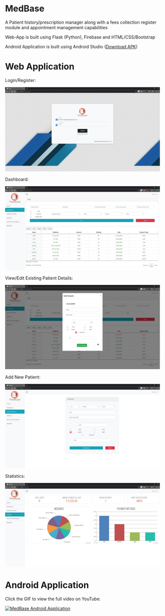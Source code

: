 # MedBase
A Patient history/prescription manager along with a fees collection register module and appointment management capabilities

Web-App is built using Flask (Python), Firebase and HTML/CSS/Bootstrap

Android Application is built using Android Studio ([Download APK](https://github.com/hasnainroopawalla/MedBase/blob/master/Android%20APK/app-debug.apk))

# Web Application
Login/Register:

![Login Screen](https://github.com/hasnainroopawalla/MedBase/blob/master/images/Capture1.JPG)

Dashboard:

![Dashboard](https://github.com/hasnainroopawalla/MedBase/blob/master/images/Capture2.JPG)

View/Edit Existing Patient Details:

![View/Edit Existing Patient Details](https://github.com/hasnainroopawalla/MedBase/blob/master/images/Capture3.JPG)

Add New Patient:

![Add New Patient](https://github.com/hasnainroopawalla/MedBase/blob/master/images/Capture4.JPG)

Statistics:

![Statistics](https://github.com/hasnainroopawalla/MedBase/blob/master/images/Capture5.JPG)

# Android Application

Click the GIF to view the full video on YouTube:

[![MedBase Android Application](https://github.com/hasnainroopawalla/MedBase/blob/master/Android%20APK/images/Capture3.gif)](https://youtu.be/V4BdWLHOpDE "MedBase Android Application")
